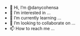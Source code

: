 - 👋 Hi, I’m @danycohensa
- 👀 I’m interested in ...
- 🌱 I’m currently learning ...
- 💞️ I’m looking to collaborate on ...
- 📫 How to reach me ...

<!---
danycohensa/danycohensa is a ✨ special ✨ repository because its `README.md` (this file) appears on your GitHub profile.
You can click the Preview link to take a look at your changes.
--->
